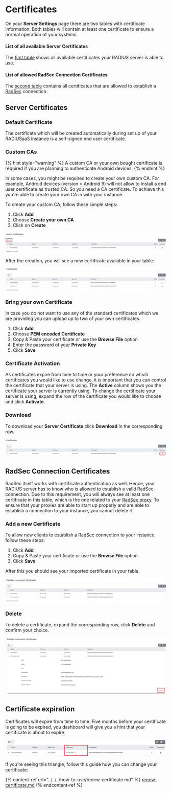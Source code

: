 # Certificates

On your **Server Settings** page there are two tables with certificate information. Both tables will contain at least one certificate to ensure a normal operation of your systems. &#x20;

#### List of all available Server Certificates

The [first table](./#server-certificates) shows all available certificates your RADIUS server is able to use.&#x20;

#### List of allowed RadSec Connection Certificates

The [second table](./#radsec-connection-certificates) contains all certificates that are allowed to establish a [RadSec](../../../details.md#what-is-radsec) connection.&#x20;

## Server Certificates

### Default Certificate

The certificate which will be created automatically during set up of your RADIUSaaS instance is a self-signed end user certificate.&#x20;

### Custom CAs

{% hint style="warning" %}
A custom CA or your own bought certificate is required if you are planning to authenticate Android devices.
{% endhint %}

In some cases, you might be required to create your own custom CA. For example, Android devices (version > Android 9) will not allow to install a end user certificate as trusted CA. So you need a CA certificate. To achieve this you're able to create your own CA in with your instance.

To create your custom CA, follow these simple steps:&#x20;

1. Click **Add**
2. Choose **Create your own CA**
3. Click on **Create**

![](<../../../.gitbook/assets/image (49).png>)

After the creation, you will see a new certificate available in your table:

![](<../../../.gitbook/assets/image (48).png>)

### Bring your own Certificate

In case you do not want to use any of the standard certificates which we are providing you can upload up to two of your own certificates.

1. Click **Add**
2. Choose **PEM encoded Certificate**
3. Copy & Paste your certificate or use the **Browse File** option
4. Enter the password of your **Private Key**&#x20;
5. Click **Save**

### Certificate Activation

As certificates expire from time to time or your preference on which certificates you would like to use change, it is important that you can control the certificate that your server is using. The **Active** column shows you the certificate your server is currently using. To change the certificate your server is using, expand the row of the certificate you would like to choose and click **Activate**.&#x20;

### Download

To download your **Server Certificate**  click **Download** in the corresponding row.

![](<../../../.gitbook/assets/image (46).png>)

## RadSec Connection Certificates

RadSec itself works with certificate authentication as well. Hence, your RADIUS server has to know who is allowed to establish a valid RadSec connection. Due to this requirement, you will always see at least one certificate in this table, which is the one related to your [RadSec proxy](../settings-proxy.md). To ensure that your proxies are able to start up properly and are able to establish a connection to your instance, you cannot delete it.&#x20;

### Add a new Certificate

To allow new clients to establish a RadSec connection to your instance, follow these steps:

1. Click **Add**
2. Copy & Paste your certificate or use the **Browse File** option
3. Click **Save**

After this you should see your imported certificate in your table.

![](<../../../.gitbook/assets/image (51).png>)

### Delete

To delete a certificate, expand the corresponding row, click **Delete** and confirm your choice.&#x20;

![](<../../../.gitbook/assets/image (52).png>)

## Certificate expiration&#x20;

Certificates will expire from time to time. Five months before your certificate is going to be expired, you dashboard will give you a hint that your certificate is about to expire.

![](<../../../.gitbook/assets/image (56).png>)

If you're seeing this triangle, follow this guide how you can change your certificate:&#x20;

{% content-ref url="../../../how-to-use/renew-certificate.md" %}
[renew-certificate.md](../../../how-to-use/renew-certificate.md)
{% endcontent-ref %}
